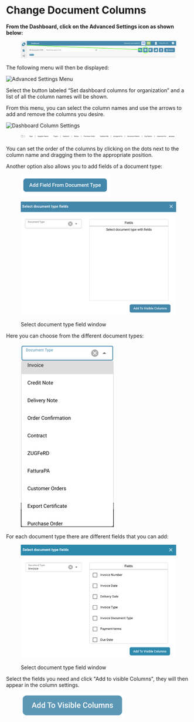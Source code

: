 # Change Document Columns

**From the Dashboard, click on the Advanced Settings icon as shown below:**

<figure><img src="../../../.gitbook/assets/change-document-colums1 (1).png" alt=""><figcaption></figcaption></figure>

The following menu will then be displayed:

![Advanced Settings Menu](https://lh7-us.googleusercontent.com/wWt5QbmwZf44enmOoLcofh6SvyYPiHTav9OiEog_m2xtnty6X73pFlhfdM9aglx89_pfbiACZx5BejagV-wAKwlDTuGoGNu5jgbcZ5djrZ_h1IgGp-8uaq8UHY-umjrs96hb4FZOzHFzdLasg2F_ftw)

Select the button labeled “Set dashboard columns for organization” and a list of all the column names will be shown.

From this menu, you can select the column names and use the arrows to add and remove the columns you desire.

![Dashboard Column Settings](https://lh7-us.googleusercontent.com/cXnnrIR-y4TRDnRE9irGvvjnmkN-HSGEQTh7FiwsjRHzXF7FNjd-_gLO-m55fLlv6lVjk-VvThgdW5JWgqIVZSm5tfk3hC7xrj68uRE5OgIPMtYIrpxOhhYzk4OMibyDBqvHQ0VZaDAysZohlH8dxm8)

<div data-full-width="true"><figure><img src="../../../.gitbook/assets/image (50) (1).png" alt=""><figcaption></figcaption></figure></div>

You can set the order of the columns by clicking on the dots next to the column name and dragging them to the appropriate position.

Another option also allows you to add fields of a document type:

<figure><img src="../../../.gitbook/assets/image (51) (1).png" alt="" width="243"><figcaption></figcaption></figure>

<figure><img src="../../../.gitbook/assets/image (52).png" alt="" width="563"><figcaption><p>Select document type field window</p></figcaption></figure>

Here you can choose from the different document types:

<figure><img src="../../../.gitbook/assets/image (53).png" alt="" width="254"><figcaption></figcaption></figure>

For each document type there are different fields that you can add:

<figure><img src="../../../.gitbook/assets/image (54).png" alt="" width="518"><figcaption><p>Select document type field window</p></figcaption></figure>

Select the fields you need and click "Add to visible Columns", they will then appear in the column settings.

<figure><img src="../../../.gitbook/assets/image (55).png" alt="" width="281"><figcaption></figcaption></figure>

